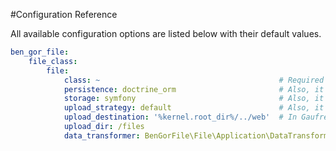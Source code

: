 #Configuration Reference

All available configuration options are listed below with their default values.
```yml
ben_gor_file:
    file_class:
        file:
            class: ~                                        # Required
            persistence: doctrine_orm                       # Also, it can be "doctrine_odm_mongodb"
            storage: symfony                                # Also, it can be "gaufrette"
            upload_strategy: default                        # Also, it can be "by_hash"
            upload_destination: '%kernel.root_dir%/../web'  # In Gaufrette storage is a configured Gaufrette filesystem
            upload_dir: /files
            data_transformer: BenGorFile\File\Application\DataTransformer\FileDTODataTransformer
```

